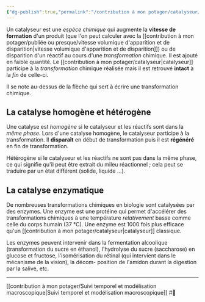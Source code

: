 ```yaml
---
{"dg-publish":true,"permalink":"/contribution à mon potager/catalyseur/"}
---
```


Un catalyseur est une *espèce chimique* qui augmente la **vitesse de formation** d'un produit (que l'on peut calculer avec la [[contribution à mon potager/publiée ou presque/vitesse volumique d'apparition et de disparition\|vitesse volumique d'apparition et de disparition]]) ou de disparition d'un réactif au cours d'une *transformation* chimique. Il est ajouté en faible quantité. Le [[contribution à mon potager/catalyseur\|catalyseur]] participe à la *transformation* chimique réalisée mais il est retrouvé **intact** à la *fin* de celle-ci. 

Il se note au-dessus de la flèche qui sert à écrire une transformation chimique.
## La catalyse homogène et hétérogène
Une catalyse est *homogène* si le catalyseur et les réactifs sont dans la *même phase*. Lors d'une catalyse homogène, le catalyseur participe à la transformation. Il **disparaît** en début de transformation puis il est **régénéré** en fin de transformation.  
  
Hétérogène si le catalyseur et les réactifs ne sont pas dans la même phase, ce qui signifie qu'il peut être extrait du mileu réactionnel ; cela peut se traduire par un état différent (solide, liquide ...).
## La catalyse enzymatique  
De nombreuses transformations chimiques en biologie sont catalysées par des enzymes. Une enzyme est une protéine qui permet d'accélérer des transformations chimiques à une température *relativement* basse comme celle du corps humain (37 °C). Une enzyme est 1000 fois plus efficace qu'un [[contribution à mon potager/catalyseur\|catalyseur]] classique.  
  
Les enzymes peuvent intervenir dans la fermentation alcoolique (transformation du sucre en éthanol), l'hydrolyse du sucre (saccharose) en glucose et fructose, l'isomérisation du rétinal (qui intervient dans le mécanisme de la vision), la décom- position de l'amidon durant la digestion par la salive, etc.  

---
[[contribution à mon potager/Suivi temporel et modélisation macroscopique\|Suivi temporel et modélisation macroscopique]] #🌲 